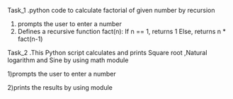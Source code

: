 Task_1 
.python code to calculate factorial of given number by recursion 
1) prompts the  user to enter a number 
2) Defines a recursive function fact(n):
   If n == 1, returns 1
   Else, returns n * fact(n-1)

Task_2 
.This Python script calculates and prints Square root ,Natural logarithm and Sine by using math module 

1)prompts the  user to enter a number

2)prints the results by using module
